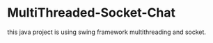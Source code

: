 # MultiThreaded-Socket-Chat

this java project is using swing framework multithreading and socket.


